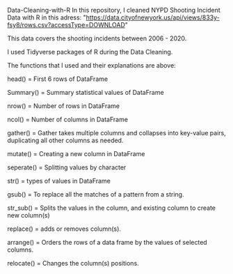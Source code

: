  Data-Cleaning-with-R
 In this repository, I cleaned NYPD Shooting Incident Data with R in this adress: "https://data.cityofnewyork.us/api/views/833y-fsy8/rows.csv?accessType=DOWNLOAD"
 
 This data covers the shooting incidents between 2006 - 2020.
 
 I used Tidyverse packages of R during the Data Cleaning.
 
The functions that I used and their explanations are above:

head() = First 6 rows of DataFrame

Summary() = Summary statistical values of DataFrame

nrow() = Number of rows in DataFrame

ncol() = Number of columns in DataFrame

gather() = Gather takes multiple columns and collapses into key-value pairs, duplicating all other columns as needed.

mutate() = Creating a new column in DataFrame

seperate() = Splitting values by character

str() = types of values in DataFrame

gsub() =  To replace all the matches of a pattern from a string.

str_sub() = Splits the values in the column, and existing column to create new column(s)

replace() = adds or removes column(s).

arrange() = Orders the rows of a data frame by the values of selected columns.

relocate() = Changes the column(s) positions.
